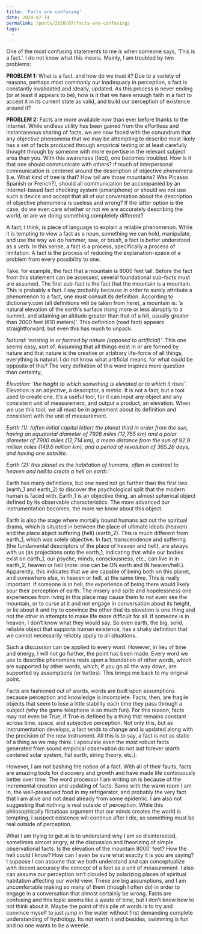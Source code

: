 ```yaml
---
title: 'Facts are confusing'
date: 2020-07-14
permalink: /posts/2020/07/facts-are-confusing/
tags:
  -
---
```



One of the most confusing statements to me is when someone says, ‘This is a fact.’. I do not know what this means. Mainly, I am troubled by two problems:

**PROBLEM 1:**
What is a fact, and how do we trust it? Due to a variety of reasons, perhaps most commonly our inadequacy in perception, a fact is constantly invalidated and ideally, updated. As this process is never ending (or at least it appears to be), how is it that we have enough faith in a fact to accept it in its current state as valid, and build our perception of existence around it? 

**PROBLEM 2:**
Facts are more available now than ever before thanks to the internet. While endless utility has been gained from the effortless and instantaneous sharing of facts, we are now faced with the conundrum that any objective phenomena that we may be attempting to describe most likely has a set of facts produced through empirical testing or at least carefully thought through by someone with more expertise in the relevant subject area than you. With this awareness (fact), one becomes troubled. How is it that one should communicate with others? If much of interpersonal communication is centered around the description of objective phenomena (i.e. What kind of tree is that? How tall are those mountains? Was Picasso Spanish or French?), should all communication be accompanied by an internet-based fact checking system (smartphone) or should we not use such a device and accept that all of our conversation about the description of objective phenomena is useless and wrong? If the latter option is the case, do we even care whether or not we are accurately describing the world, or are we doing something completely different?

A fact, I think, is piece of language to explain a reliable phenomenon. While it is tempting to view a fact as a noun, something we can hold, manipulate, and use the way we do hammer, saw, or brush, a fact is better understood as a verb. In this sense, a fact is a process, specifically a process of limitation. A fact is the process of reducing the explanation-space of a problem from every possibility to one. 
  
Take, for example, the fact that a mountain is 8000 feet tall. Before the fact from this statement can be assessed, several foundational sub-facts must are assumed. The first sub-fact is the fact that the mountain is a mountain. This is probably a fact. I say probably because in order to surely attribute a phenomenon to a fact, one must consult its definition. According to dictionary.com (all definitions will be taken from here), a mountain is: ‘a natural elevation of the earth's surface rising more or less abruptly to a summit, and attaining an altitude greater than that of a hill, usually greater than 2000 feet (610 meters)’. This definition (read fact) appears straightforward, but even this has much to unpack.

*Natural: ‘existing in or formed by nature (opposed to artificial)’*. This one seems easy, sort of. Assuming that all things exist in or are formed by nature and that nature is the creative or arbitrary life-force of all things, everything is natural. I do not know what artificial means, for what could be opposite of this? The very definition of this word inspires more question than certainty,

*Elevation: ‘the height to which something is elevated or to which it rises’*. Elevation is an adjective, a descriptor, a metric. It is not a fact, but a tool used to create one. It’s a useful tool, for it can input any object and any consistent unit of measurement, and output a product, an elevation. When we use this tool, we all must be in agreement about its definition and consistent with the unit of measurement. 

*Earth (1): (often initial capital letter) the planet third in order from the sun, having an equatorial diameter of 7926 miles (12,755 km) and a polar diameter of 7900 miles (12,714 km), a mean distance from the sun of 92.9 million miles (149.6 million km), and a period of revolution of 365.26 days, and having one satellite.*

*Earth (2):  this planet as the habitation of humans, often in contrast to heaven and hell:to create a hell on earth.’*

Earth has many definitions, but one need not go further than the first two (earth_1 and earth_2) to discover the psychological split that the modern human is faced with. Earth_1 is an objective thing, an almost spherical object defined by its observable characteristics. The more advanced our instrumentation becomes, the more we know about this object. 

Earth is also the stage where mortally bound humans act out the spiritual drama, which is situated in between the place of ultimate ideals (heaven) and the place abject suffering (hell) (earth_2). This is much different from earth_1, which was solely objective. In fact, transcendence and suffering (the fundamental descriptors of the place of heaven and hell), are always with us (as projections onto the earth_1, indicating that while our bodies exist on earth_1, our psyche, minds, consciousness, etc., can live in in earth_2, heaven or hell (note: one can be ON earth and IN heaven/hell.). Apparently, this indicates that we are capable of being both on this planet, and somewhere else, in heaven or hell, at the same time. This is really important. If someone is in hell, the experience of being there would likely sour their perception of earth. The misery and spite and hopelessness one experiences from living in this place may cause them to not even see the mountain, or to curse at it and not engage in conversation about its height, or lie about it and try to convince the other that its elevation is one thing and not the other in attempts to make life more difficult for all. If someone is in heaven, I don’t know what they would say. So even earth, the big, solid, reliable object that supports human existence, has a shaky definition that we cannot necessarily reliably apply to all situations. 

Such a discussion can be applied to every word. However, in lieu of time and energy, I will not go further, the point has been made. Every word we use to describe phenomena rests upon a foundation of other words, which are supported by other words, which, if you go all the way down, are supported by assumptions (or turtles). This brings me back to my original point.

Facts are fashioned out of words, words are built upon assumptions because perception and knowledge is incomplete. Facts, then, are fragile objects that seem to lose a little stability each time they pass through a subject (why the game telephone is so much fun). For this reason, facts may not even be True, if True is defined by a thing that remains constant across time, space, and subjective perception. Not only this, but as instrumentation develops, a fact tends to change and is updated along with the precision of the new instrument. All this is to say, a fact is not as static of a thing as we may think. I speculate even the most robust facts generated from sound empirical observation do not last forever (earth centered solar system, flat earth, string theory, etc.). 

However, I am not bashing the notion of a fact. With all of their faults, facts are amazing tools for discovery and growth and have made life continuously better over time. The word processor I am writing on is because of the incremental creation and updating of facts. Same with the warm room I am in, the well-preserved food in my refrigerator, and probably the very fact that I am alive and not dead already from some epidemic. I am also not suggesting that nothing is real outside of perception. While this philosophically flirtatious argument that our minds creates the world is tempting, I suspect existence will continue after I die, so something must be real outside of perception.

What I am trying to get at is to understand why I am so disinterested, sometimes almost angry, at the discussion and theorizing of simple observational facts. Is the elevation of the mountain 8000’ feet? How the hell could I know? How can I even be sure what exactly it is you are saying? I suppose I can assume that we both understand and can conceptualize with decent accuracy the concept of a foot as a unit of measurement. I also can assume our perception isn’t clouded by polarizing places of spiritual habitation affecting our world view. These are big assumptions, and I am uncomfortable making so many of them (though I often do) in order to engage in a conversation that almost certainly be wrong. Facts are confusing and this topic seems like a waste of time, but I don’t know how to not think about it. Maybe the point of this pile of words is to try and convince myself to just jump in the water without first demanding complete understanding of hydrology. Its not worth it and besides, swimming is fun and no one wants to be a weenie. 



